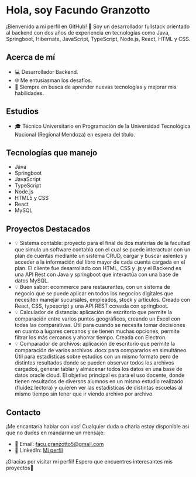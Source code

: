 # Hola, soy Facundo Granzotto

¡Bienvenido a mi perfil en GitHub! 👋 Soy un desarrollador fullstack orientado al backend con dos años de experiencia en tecnologías como Java, Springboot, Hibernate, JavaScript, TypeScript, Node.js, React, HTML y CSS.

## Acerca de mí

- 💻 Desarrollador Backend.
- 🌐 Me entusiasman los desafíos.
- 🚀 Siempre en busca de aprender nuevas tecnologías y mejorar mis habilidades.

## Estudios

- 🎓 Técnico Universitario en Programación de la Universidad Tecnológica Nacional (Regional Mendoza) en espera del título.

## Tecnologías que manejo

- Java
- Springboot
- JavaScript
- TypeScript
- Node.js
- HTML5 y CSS
- React
- MySQL

## Proyectos Destacados

- 💡 Sistema contable: proyecto para el final de dos materias de la facultad que simula un software contabla con el cual se puede interactuar con un plan de cuentas mediante un sistema CRUD, cargar y buscar asientos y acceder a la información del libro mayor de cada cuenta cargada en el plan. El cliente fue desarrollado con HTML, CSS y .js y el Backend es una API Rest con Java y springboot que interactúa con una base de datos MySQL.
- 💡 Buen sabor: ecommerce para restaurantes, con un sistema de negocio que se puede aplicar en todos los negocios digitales que necesiten manejar sucursales, empleados, stock y articulos. Creado con React, CSS, typescript y una API REST ccreada con springboot.
- 💡 Calculador de distancia: aplicación de escritorio que permite la comparación entre varios puntos geográficos, creando un Excel con todas las comparativas. Útil para cuando se necesita tomar decisiones en cuanto a lugares cercanos y se tienen muchas opciones, permite filtrar los más cercanos y ahorrar tiempo. Creada con Electron.
- 💡 Comparador de archivos: aplicación de escritorio que permite la comparación de varios archivos .docx para compararlos en simultáneo. Útil para estadísticas sobre estudios con un mismo formato pero de distintos resultados donde se pueden observar todos los archivos cargados, generar tablar y almacenar todos los datos en una base de datos oracle cloud. El objetivo principal es para el uso docente, donde tienen resultados de diversos alumnos en un mismo estudio realizado (fluidez lectora) y quieren ver las estadísticas de distintas escuelas al mismo tiempo sin tener que ir viendo archivo por archivo.
  
## Contacto
¡Me encantaría hablar con vos! Cualquier duda o charla estoy disponible asi que no dudes en mandarme un mensaje:

- 📧 Email: facu.granzotto5@gmail.com
- 💼 LinkedIn: [Mi perfil](https://www.linkedin.com/in/facundo-granzotto/)

¡Gracias por visitar mi perfil! Espero que encuentres interesantes mis proyectos🚀
